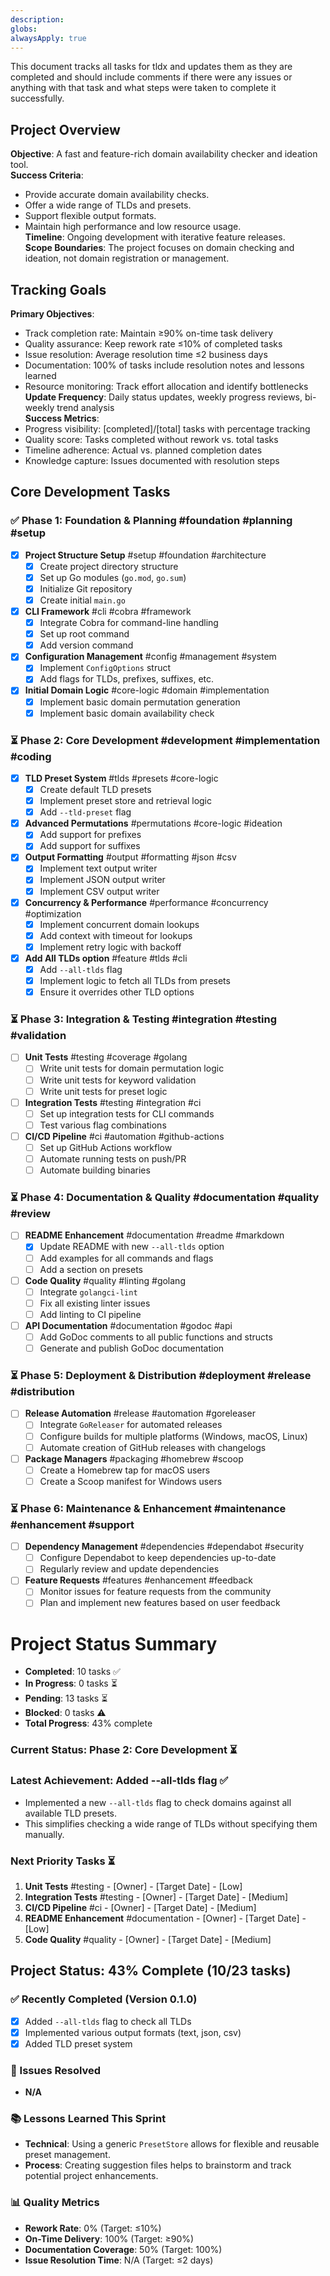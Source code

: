```yaml
---
description: 
globs: 
alwaysApply: true
---
```

This document tracks all tasks for tldx and updates them as they are completed and should include comments if there were any issues or anything with that task and what steps were taken to complete it successfully.
## Project Overview
**Objective**: A fast and feature-rich domain availability checker and ideation tool.  
**Success Criteria**: 
- Provide accurate domain availability checks.  
- Offer a wide range of TLDs and presets.  
- Support flexible output formats.  
- Maintain high performance and low resource usage.  
**Timeline**: Ongoing development with iterative feature releases.  
**Scope Boundaries**: The project focuses on domain checking and ideation, not domain registration or management.  
## Tracking Goals
**Primary Objectives**:  
- Track completion rate: Maintain ≥90% on-time task delivery  
- Quality assurance: Keep rework rate ≤10% of completed tasks  
- Issue resolution: Average resolution time ≤2 business days  
- Documentation: 100% of tasks include resolution notes and lessons learned  
- Resource monitoring: Track effort allocation and identify bottlenecks  
**Update Frequency**: Daily status updates, weekly progress reviews, bi-weekly trend analysis  
**Success Metrics**:  
- Progress visibility: [completed]/[total] tasks with percentage tracking  
- Quality score: Tasks completed without rework vs. total tasks  
- Timeline adherence: Actual vs. planned completion dates  
- Knowledge capture: Issues documented with resolution steps

## Core Development Tasks
### ✅ Phase 1: Foundation & Planning #foundation #planning #setup
- [x] **Project Structure Setup** #setup #foundation #architecture  
  - [x] Create project directory structure  
  - [x] Set up Go modules (`go.mod`, `go.sum`)  
  - [x] Initialize Git repository  
  - [x] Create initial `main.go`  
- [x] **CLI Framework** #cli #cobra #framework  
  - [x] Integrate Cobra for command-line handling  
  - [x] Set up root command  
  - [x] Add version command  
- [x] **Configuration Management** #config #management #system  
  - [x] Implement `ConfigOptions` struct  
  - [x] Add flags for TLDs, prefixes, suffixes, etc.  
- [x] **Initial Domain Logic** #core-logic #domain #implementation  
  - [x] Implement basic domain permutation generation  
  - [x] Implement basic domain availability check  

### ⏳ Phase 2: Core Development #development #implementation #coding
- [x] **TLD Preset System** #tlds #presets #core-logic  
  - [x] Create default TLD presets  
  - [x] Implement preset store and retrieval logic  
  - [x] Add `--tld-preset` flag  
- [x] **Advanced Permutations** #permutations #core-logic #ideation  
  - [x] Add support for prefixes  
  - [x] Add support for suffixes  
- [x] **Output Formatting** #output #formatting #json #csv  
  - [x] Implement text output writer  
  - [x] Implement JSON output writer  
  - [x] Implement CSV output writer  
- [x] **Concurrency & Performance** #performance #concurrency #optimization  
  - [x] Implement concurrent domain lookups  
  - [x] Add context with timeout for lookups  
  - [x] Implement retry logic with backoff  
- [x] **Add All TLDs option** #feature #tlds #cli
  - [x] Add `--all-tlds` flag
  - [x] Implement logic to fetch all TLDs from presets
  - [x] Ensure it overrides other TLD options

### ⏳ Phase 3: Integration & Testing #integration #testing #validation
- [ ] **Unit Tests** #testing #coverage #golang  
  - [ ] Write unit tests for domain permutation logic  
  - [ ] Write unit tests for keyword validation  
  - [ ] Write unit tests for preset logic  
- [ ] **Integration Tests** #testing #integration #ci  
  - [ ] Set up integration tests for CLI commands  
  - [ ] Test various flag combinations  
- [ ] **CI/CD Pipeline** #ci #automation #github-actions  
  - [ ] Set up GitHub Actions workflow  
  - [ ] Automate running tests on push/PR  
  - [ ] Automate building binaries  

### ⏳ Phase 4: Documentation & Quality #documentation #quality #review
- [ ] **README Enhancement** #documentation #readme #markdown  
  - [x] Update README with new `--all-tlds` option  
  - [ ] Add examples for all commands and flags  
  - [ ] Add a section on presets  
- [ ] **Code Quality** #quality #linting #golang  
  - [ ] Integrate `golangci-lint`  
  - [ ] Fix all existing linter issues  
  - [ ] Add linting to CI pipeline  
- [ ] **API Documentation** #documentation #godoc #api  
  - [ ] Add GoDoc comments to all public functions and structs  
  - [ ] Generate and publish GoDoc documentation  

### ⏳ Phase 5: Deployment & Distribution #deployment #release #distribution
- [ ] **Release Automation** #release #automation #goreleaser  
  - [ ] Integrate `GoReleaser` for automated releases  
  - [ ] Configure builds for multiple platforms (Windows, macOS, Linux)  
  - [ ] Automate creation of GitHub releases with changelogs  
- [ ] **Package Managers** #packaging #homebrew #scoop  
  - [ ] Create a Homebrew tap for macOS users  
  - [ ] Create a Scoop manifest for Windows users  

### ⏳ Phase 6: Maintenance & Enhancement #maintenance #enhancement #support
- [ ] **Dependency Management** #dependencies #dependabot #security  
  - [ ] Configure Dependabot to keep dependencies up-to-date  
  - [ ] Regularly review and update dependencies  
- [ ] **Feature Requests** #features #enhancement #feedback  
  - [ ] Monitor issues for feature requests from the community  
  - [ ] Plan and implement new features based on user feedback  

# Project Status Summary
- **Completed**: 10 tasks ✅
- **In Progress**: 0 tasks ⏳
- **Pending**: 13 tasks ⏳
- **Blocked**: 0 tasks ⚠️
- **Total Progress**: 43% complete
### Current Status: **Phase 2: Core Development** ⏳
### Latest Achievement: **Added --all-tlds flag** ✅
- Implemented a new `--all-tlds` flag to check domains against all available TLD presets.  
- This simplifies checking a wide range of TLDs without specifying them manually.  
### Next Priority Tasks ⏳
1. **Unit Tests** #testing - [Owner] - [Target Date] - [Low]  
2. **Integration Tests** #testing - [Owner] - [Target Date] - [Medium]  
3. **CI/CD Pipeline** #ci - [Owner] - [Target Date] - [Medium]  
4. **README Enhancement** #documentation - [Owner] - [Target Date] - [Low]  
5. **Code Quality** #quality - [Owner] - [Target Date] - [Medium]  
## Project Status: 43% Complete (10/23 tasks)
### ✅ Recently Completed (Version 0.1.0)
- [x] Added `--all-tlds` flag to check all TLDs  
- [x] Implemented various output formats (text, json, csv)  
- [x] Added TLD preset system  
### 🔧 Issues Resolved
- **N/A**
### 📚 Lessons Learned This Sprint
- **Technical**: Using a generic `PresetStore` allows for flexible and reusable preset management.  
- **Process**: Creating suggestion files helps to brainstorm and track potential project enhancements.  
### 📊 Quality Metrics
- **Rework Rate**: 0% (Target: ≤10%)  
- **On-Time Delivery**: 100% (Target: ≥90%)  
- **Documentation Coverage**: 50% (Target: 100%)  
- **Issue Resolution Time**: N/A (Target: ≤2 days)

